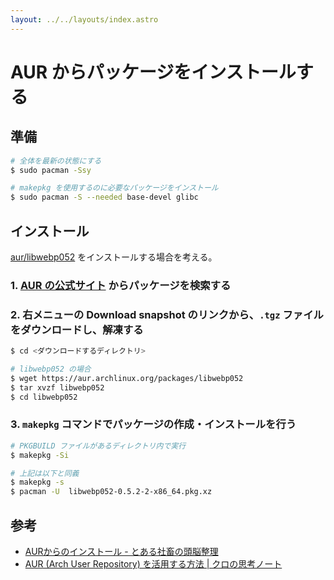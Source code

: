 ```yaml
---
layout: ../../layouts/index.astro
---
```


# AUR からパッケージをインストールする

## 準備

```bash
# 全体を最新の状態にする
$ sudo pacman -Ssy

# makepkg を使用するのに必要なパッケージをインストール
$ sudo pacman -S --needed base-devel glibc
```

## インストール

[aur/libwebp052](https://aur.archlinux.org/packages/libwebp052) をインストールする場合を考える。

### 1. [AUR の公式サイト](https://aur.archlinux.org/) からパッケージを検索する

### 2. 右メニューの Download snapshot のリンクから、`.tgz` ファイルをダウンロードし、解凍する

```bash
$ cd <ダウンロードするディレクトリ>

# libwebp052 の場合
$ wget https://aur.archlinux.org/packages/libwebp052
$ tar xvzf libwebp052
$ cd libwebp052
```

### 3. `makepkg` コマンドでパッケージの作成・インストールを行う

```bash
# PKGBUILD ファイルがあるディレクトリ内で実行
$ makepkg -Si

# 上記は以下と同義
$ makepkg -s
$ pacman -U  libwebp052-0.5.2-2-x86_64.pkg.xz
```

## 参考

- [AURからのインストール - とある社畜の頭脳整理](https://knowledge.rinpress.com/index.php/AUR%E3%81%8B%E3%82%89%E3%81%AE%E3%82%A4%E3%83%B3%E3%82%B9%E3%83%88%E3%83%BC%E3%83%AB)
- [AUR (Arch User Repository) を活用する方法 | クロの思考ノート](http://note.kurodigi.com/post-0-13/)
